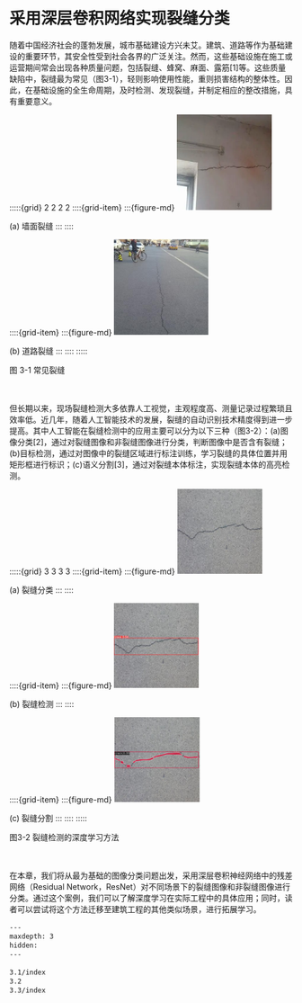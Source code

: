 # 采用深层卷积网络实现裂缝分类

随着中国经济社会的蓬勃发展，城市基础建设方兴未艾。建筑、道路等作为基础建设的重要环节，其安全性受到社会各界的广泛关注。然而，这些基础设施在施工或运营期间常会出现各种质量问题，包括裂缝、蜂窝、麻面、露筋[1]等。这些质量缺陷中，裂缝最为常见（图3-1），轻则影响使用性能，重则损害结构的整体性。因此，在基础设施的全生命周期，及时检测、发现裂缝，并制定相应的整改措施，具有重要意义。

:::::{grid} 2 2 2 2
::::{grid-item}
:::{figure-md}
<img src="../_static/3/3-1-a.png" alt="(a) 墙面裂缝">

(a) 墙面裂缝
:::
::::

::::{grid-item}
:::{figure-md}
<img src="../_static/3/3-1-b.png" alt="(b) 道路裂缝">

(b) 道路裂缝
:::
::::
:::::
<div class="show-mid">图 3-1 常见裂缝</div>
<br>
<br>

但长期以来，现场裂缝检测大多依靠人工视觉，主观程度高、测量记录过程繁琐且效率低。近几年，随着人工智能技术的发展，裂缝的自动识别技术精度得到进一步提高。其中人工智能在裂缝检测中的应用主要可以分为以下三种（图3-2）：(a)图像分类[2]，通过对裂缝图像和非裂缝图像进行分类，判断图像中是否含有裂缝；(b)目标检测，通过对图像中的裂缝区域进行标注训练，学习裂缝的具体位置并用矩形框进行标识；(c)语义分割[3]，通过对裂缝本体标注，实现裂缝本体的高亮检测。

:::::{grid} 3 3 3 3
::::{grid-item}
:::{figure-md}
<img src="../_static/3/3-2-a.png" alt="(a) 裂缝分类">

(a) 裂缝分类
:::
::::

::::{grid-item}
:::{figure-md}
<img src="../_static/3/3-2-b.png" alt="(b) 裂缝检测">

(b) 裂缝检测
:::
::::

::::{grid-item}
:::{figure-md}
<img src="../_static/3/3-2-c.png" alt="(c) 裂缝分割">

(c) 裂缝分割
:::
::::
:::::
<div class="show-mid">图3-2 裂缝检测的深度学习方法</div>
<br>
<br>

在本章，我们将从最为基础的图像分类问题出发，采用深层卷积神经网络中的残差网络（Residual Network，ResNet）对不同场景下的裂缝图像和非裂缝图像进行分类。通过这个案例，我们可以了解深度学习在实际工程中的具体应用；同时，读者可以尝试将这个方法迁移至建筑工程的其他类似场景，进行拓展学习。

```{toctree}
---
maxdepth: 3
hidden:
---

3.1/index
3.2
3.3/index
```
